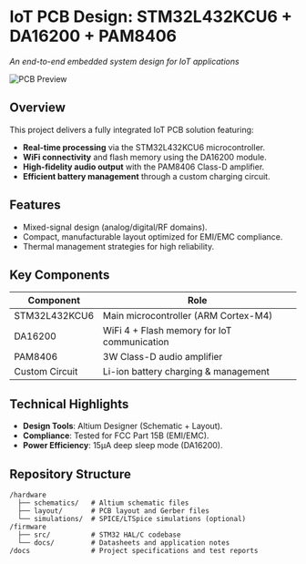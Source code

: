 # IoT PCB Design: STM32L432KCU6 + DA16200 + PAM8406  
*An end-to-end embedded system design for IoT applications*  

![PCB Preview](path/to/pcb_image.png) <!-- Add your PCB image here -->

## **Overview**  
This project delivers a fully integrated IoT PCB solution featuring:  
- **Real-time processing** via the STM32L432KCU6 microcontroller.  
- **WiFi connectivity** and flash memory using the DA16200 module.  
- **High-fidelity audio output** with the PAM8406 Class-D amplifier.  
- **Efficient battery management** through a custom charging circuit.  

## **Features**  
- Mixed-signal design (analog/digital/RF domains).  
- Compact, manufacturable layout optimized for EMI/EMC compliance.  
- Thermal management strategies for high reliability.  

## **Key Components**  
| Component | Role |  
|-----------|------|  
| STM32L432KCU6 | Main microcontroller (ARM Cortex-M4) |  
| DA16200 | WiFi 4 + Flash memory for IoT communication |  
| PAM8406 | 3W Class-D audio amplifier |  
| Custom Circuit | Li-ion battery charging & management |  

## **Technical Highlights**  
- **Design Tools**: Altium Designer (Schematic + Layout).  
- **Compliance**: Tested for FCC Part 15B (EMI/EMC).  
- **Power Efficiency**: 15μA deep sleep mode (DA16200).  

## **Repository Structure**  
```plaintext
/hardware  
  ├── schematics/   # Altium schematic files  
  ├── layout/       # PCB layout and Gerber files  
  └── simulations/  # SPICE/LTSpice simulations (optional)  
/firmware  
  ├── src/          # STM32 HAL/C codebase  
  └── docs/         # Datasheets and application notes  
/docs               # Project specifications and test reports  
